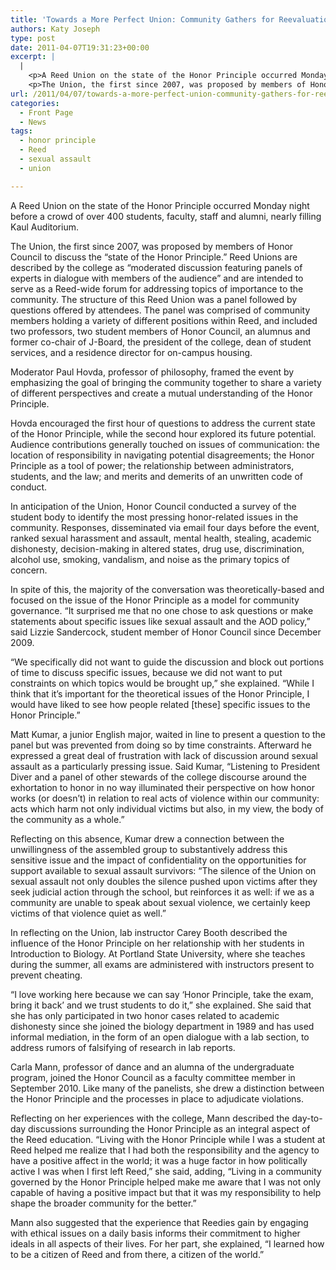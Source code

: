 ```yaml
---
title: 'Towards a More Perfect Union: Community Gathers for Reevaluation of the Honor Principle'
authors: Katy Joseph
type: post
date: 2011-04-07T19:31:23+00:00
excerpt: |
  |
    <p>A Reed Union on the state of the Honor Principle occurred Monday  night before a crowd of over 400 students, faculty, staff and alumni,  nearly filling Kaul Auditorium.</p>
    <p>The Union, the first since 2007, was proposed by members of Honor  Council to discuss the “state of the Honor Principle.” Reed Unions are  described by the college as “moderated discussion featuring panels of  experts in dialogue with members of the audience” and are intended to  serve as a Reed-wide forum for addressing topics of importance to the  community.</p>
url: /2011/04/07/towards-a-more-perfect-union-community-gathers-for-reevaluation-of-the-honor-principle/
categories:
  - Front Page
  - News
tags:
  - honor principle
  - Reed
  - sexual assault
  - union

---
```

A Reed Union on the state of the Honor Principle occurred Monday night before a crowd of over 400 students, faculty, staff and alumni, nearly filling Kaul Auditorium.

The Union, the first since 2007, was proposed by members of Honor Council to discuss the “state of the Honor Principle.” Reed Unions are described by the college as “moderated discussion featuring panels of experts in dialogue with members of the audience” and are intended to serve as a Reed-wide forum for addressing topics of importance to the community. The structure of this Reed Union was a panel followed by questions offered by attendees. The panel was comprised of community members holding a variety of different positions within Reed, and included two professors, two student members of Honor Council, an alumnus and former co-chair of J-Board, the president of the college, dean of student services, and a residence director for on-campus housing.

Moderator Paul Hovda, professor of philosophy, framed the event by emphasizing the goal of bringing the community together to share a variety of different perspectives and create a mutual understanding of the Honor Principle.

Hovda encouraged the first hour of questions to address the current state of the Honor Principle, while the second hour explored its future potential. Audience contributions generally touched on issues of communication: the location of responsibility in navigating potential disagreements; the Honor Principle as a tool of power; the relationship between administrators, students, and the law; and merits and demerits of an unwritten code of conduct.

In anticipation of the Union, Honor Council conducted a survey of the student body to identify the most pressing honor-related issues in the community. Responses, disseminated via email four days before the event, ranked sexual harassment and assault, mental health, stealing, academic dishonesty, decision-making in altered states, drug use, discrimination, alcohol use, smoking, vandalism, and noise as the primary topics of concern.

In spite of this, the majority of the conversation was theoretically-based and focused on the issue of the Honor Principle as a model for community governance. “It surprised me that no one chose to ask questions or make statements about specific issues like sexual assault and the AOD policy,” said Lizzie Sandercock, student member of Honor Council since December 2009.

“We specifically did not want to guide the discussion and block out portions of time to discuss specific issues, because we did not want to put constraints on which topics would be brought up,” she explained. “While I think that it’s important for the theoretical issues of the Honor Principle, I would have liked to see how people related [these] specific issues to the Honor Principle.”

Matt Kumar, a junior English major, waited in line to present a question to the panel but was prevented from doing so by time constraints. Afterward he expressed a great deal of frustration with lack of discussion around sexual assault as a particularly pressing issue. Said Kumar, “Listening to President Diver and a panel of other stewards of the college discourse around the exhortation to honor in no way illuminated their perspective on how honor works (or doesn’t) in relation to real acts of violence within our community: acts which harm not only individual victims but also, in my view, the body of the community as a whole.”

Reflecting on this absence, Kumar drew a connection between the unwillingness of the assembled group to substantively address this sensitive issue and the impact of confidentiality on the opportunities for support available to sexual assault survivors: “The silence of the Union on sexual assault not only doubles the silence pushed upon victims after they seek judicial action through the school, but reinforces it as well: if we as a community are unable to speak about sexual violence, we certainly keep victims of that violence quiet as well.”

In reflecting on the Union, lab instructor Carey Booth described the influence of the Honor Principle on her relationship with her students in Introduction to Biology. At Portland State University, where she teaches during the summer, all exams are administered with instructors present to prevent cheating.

“I love working here because we can say ‘Honor Principle, take the exam, bring it back’ and we trust students to do it,” she explained. She said that she has only participated in two honor cases related to academic dishonesty since she joined the biology department in 1989 and has used informal mediation, in the form of an open dialogue with a lab section, to address rumors of falsifying of research in lab reports.

Carla Mann, professor of dance and an alumna of the undergraduate program, joined the Honor Council as a faculty committee member in September 2010. Like many of the panelists, she drew a distinction between the Honor Principle and the processes in place to adjudicate violations.

Reflecting on her experiences with the college, Mann described the day-to-day discussions surrounding the Honor Principle as an integral aspect of the Reed education. “Living with the Honor Principle while I was a student at Reed helped me realize that I had both the responsibility and the agency to have a positive affect in the world; it was a huge factor in how politically active I was when I first left Reed,” she said, adding, “Living in a community governed by the Honor Principle helped make me aware that I was not only capable of having a positive impact but that it was my responsibility to help shape the broader community for the better.”

Mann also suggested that the experience that Reedies gain by engaging with ethical issues on a daily basis informs their commitment to higher ideals in all aspects of their lives. For her part, she explained, “I learned how to be a citizen of Reed and from there, a citizen of the world.”